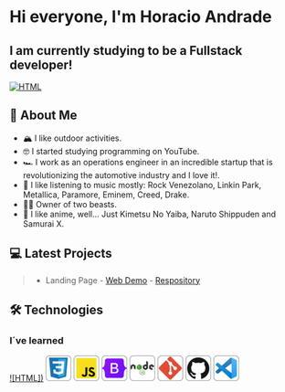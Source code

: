 # Hi everyone, I'm Horacio Andrade

## I am currently studying to be a Fullstack developer!

[![HTML](https://img.shields.io/badge/linkedin-%230077B5.svg?&style=for-the-badge&logo=linkedin&logoColor=white)](https://www.linkedin.com/in/horacio-andrade-b7510a133/)

## 👦 About Me

- 🏔️ I like outdoor activities.
- 🤓 I started studying programming on YouTube.
- 🏎️ I work as an operations engineer in an incredible startup that is revolutionizing the automotive industry and I love it!.
- 🎵 I like listening to music mostly: Rock Venezolano, Linkin Park, Metallica, Paramore, Eminem, Creed, Drake.
- 🐶🐶 Owner of two beasts.
- 👹 I like anime, well... Just Kimetsu No Yaiba, Naruto Shippuden and Samurai X.

## 💻 Latest Projects

> - Landing Page - [Web Demo](https://andradeparrah.github.io/theCrudProyect/) - [Respository](https://github.com/andradeparrah/theCrudProyect)

## 🛠️ Technologies

### I´ve learned

[![HTML])](https://developer.mozilla.org/en-US/docs/Web/HTML)
[![CSS](https://github.com/DanSepulveda/DanSepulveda/blob/main/45px/css.png)](https://developer.mozilla.org/en-US/docs/Web/CSS)
[![JavaScript](https://github.com/DanSepulveda/DanSepulveda/blob/main/45px/javascript.png)](https://developer.mozilla.org/en-US/docs/Web/JavaScript)
[![Bootstrap](https://github.com/DanSepulveda/DanSepulveda/blob/main/45px/bootstrap5.png)](https://getbootstrap.com/)
[![Node JS](https://github.com/DanSepulveda/DanSepulveda/blob/main/45px/node.png)](https://nodejs.org/en/)
[![GIT](https://github.com/DanSepulveda/DanSepulveda/blob/main/45px/git.png)](https://git-scm.com/)
[![Github](https://github.com/DanSepulveda/DanSepulveda/blob/main/45px/github.png)](https://github.com/)
[![VS Code](https://github.com/DanSepulveda/DanSepulveda/blob/main/45px/vs-code.png)](https://code.visualstudio.com/)
